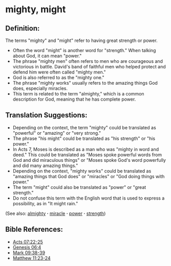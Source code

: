 # mighty, might #

## Definition: ##

The terms "mighty" and "might" refer to having great strength or power.

* Often the word "might" is another word for "strength." When talking about God, it can mean "power."
* The phrase "mighty men" often refers to men who are courageous and victorious in battle. David's band of faithful men who helped protect and defend him were often called "mighty men."
* God is also referred to as the "mighty one."
* The phrase "mighty works" usually refers to the amazing things God does, especially miracles.
* This term is related to the term "almighty," which is a common description for God, meaning that he has complete power.

## Translation Suggestions: ##

* Depending on the context, the term "mighty" could be translated as "powerful" or "amazing" or "very strong."
* The phrase "his might" could be translated as "his strength" or "his power."
* In Acts 7, Moses is described as a man who was "mighty in word and deed." This could be translated as "Moses spoke powerful words from God and did miraculous things" or "Moses spoke God's word powerfully and did many amazing things."
* Depending on the context, "mighty works" could be translated as "amazing things that God does" or "miracles" or "God doing things with power."
* The term "might" could also be translated as "power" or "great strength."
* Do not confuse this term with the English word that is used to express a possibility, as in "It might rain."

(See also: [almighty](../kt/almighty.md) **·** [miracle](../kt/miracle.md) **·** [power](../kt/power.md) **·** [strength](../other/strength.md))

## Bible References: ##

* [Acts 07:22-25](https://door43.org/en/bible/notes/act/07/22)
* [Genesis 06:4](https://door43.org/en/bible/notes/gen/06/04)
* [Mark 09:38-39](https://door43.org/en/bible/notes/mrk/09/38)
* [Matthew 11:23-24](https://door43.org/en/bible/notes/mat/11/23)
